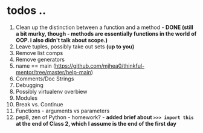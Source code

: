 # todos ..

1. Clean up the distinction between a function and a method - **DONE (still a bit murky, though - methods are essentially functions in the world of OOP. i also didn't talk about scope.)**
2. Leave tuples, possibly take out sets **(up to you)**
3. Remove list comps
4. Remove generators
5. name == main (https://github.com/mjhea0/thinkful-mentor/tree/master/help-main)
6. Comments/Doc Strings
7. Debugging
8. Possibly virtualenv overbiew
9. Modules
10. Break vs. Continue
11. Functions - arguments vs parameters
12. pep8, zen of Python - homework? - **added brief about `>>> import this` at the end of Class 2, which I assume is the end of the first day**
